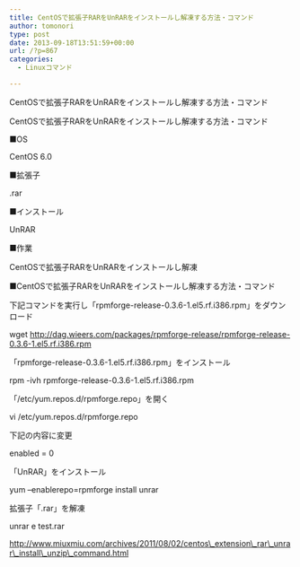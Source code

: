 ```yaml
---
title: CentOSで拡張子RARをUnRARをインストールし解凍する方法・コマンド
author: tomonori
type: post
date: 2013-09-18T13:51:59+00:00
url: /?p=867
categories:
  - Linuxコマンド

---
```

CentOSで拡張子RARをUnRARをインストールし解凍する方法・コマンド

CentOSで拡張子RARをUnRARをインストールし解凍する方法・コマンド

■OS

CentOS 6.0

■拡張子

.rar

■インストール

UnRAR

■作業

CentOSで拡張子RARをUnRARをインストールし解凍

■CentOSで拡張子RARをUnRARをインストールし解凍する方法・コマンド

下記コマンドを実行し「rpmforge-release-0.3.6-1.el5.rf.i386.rpm」をダウンロード

wget http://dag.wieers.com/packages/rpmforge-release/rpmforge-release-0.3.6-1.el5.rf.i386.rpm
  
「rpmforge-release-0.3.6-1.el5.rf.i386.rpm」をインストール

rpm -ivh rpmforge-release-0.3.6-1.el5.rf.i386.rpm
  
「/etc/yum.repos.d/rpmforge.repo」を開く

vi /etc/yum.repos.d/rpmforge.repo
  
下記の内容に変更

enabled = 0
  
「UnRAR」をインストール

yum &#8211;enablerepo=rpmforge install unrar
  
拡張子「.rar」を解凍

unrar e test.rar

http://www.miuxmiu.com/archives/2011/08/02/centos\_extension\_rar\_unrar\_install\_unzip\_command.html